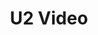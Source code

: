 ---
ee_id_thing: '50'
site: '1'
type: '2'
inv_num: 2009-031
add_credit:
url: 2009-031-u2-video
title: U2 Video
year: '2009'
display_year: '2009'
medium: Youtube video
dims:
pitch: "​A home made video for U2, posted on the social network Youtube."
ps:
live_url: http://www.youtube.com/watch?v=PHDMmDgPrt8
youtube:
related_code:
imgs: U2-video-2009-031-still-1-database-ih.jpg
subheading:
download:
commission:
related:
layout: things-i-made
---